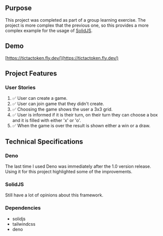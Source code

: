 ## Purpose

This project was completed as part of a group learning exercise. The project is more complex that the previous one, so this provides a more complex example for the usage of [SolidJS](https://www.solidjs.com/).

## Demo

[https://tictactoken.fly.dev/](https://tictactoken.fly.dev/)

## Project Features

### User Stories

1. ✅ User can create a game.
2. ✅ User can join game that they didn't create.
3. ✅ Choosing the game shows the user a 3x3 grid.
4. ✅ User is informed if it is their turn, on their turn they can choose a box and it is filled with either 'x' or 'o'.
5. ✅ When the game is over the result is shown either a win or a draw.

## Technical Specifications

### Deno

The last time I used Deno was immediately after the 1.0 version release. Using it for this project highlighted some of the improvements.

### SolidJS

Still have a lot of opinions about this framework.

### Dependencies

- solidjs
- tailwindcss
- deno
